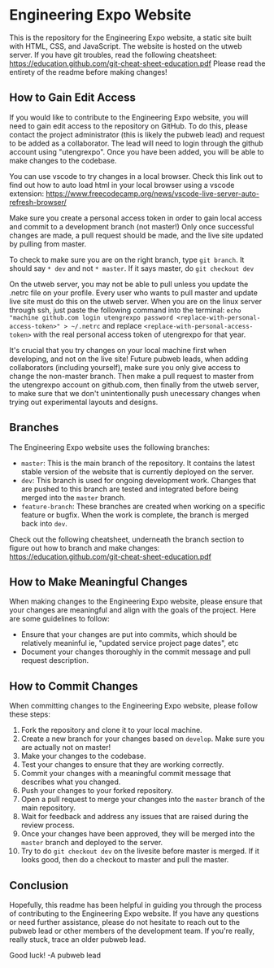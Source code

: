# Engineering Expo Website

This is the repository for the Engineering Expo website, a static site built with HTML, CSS, and JavaScript. The website is hosted on the utweb server.
If you have git troubles, read the following cheatsheet: https://education.github.com/git-cheat-sheet-education.pdf
Please read the entirety of the readme before making changes! 

## How to Gain Edit Access

If you would like to contribute to the Engineering Expo website, you will need to gain edit access to the repository on GitHub. To do this, please contact the project administrator (this is likely the pubweb lead) and request to be added as a collaborator. The lead will need to login through the github account using "utengrexpo". Once you have been added, you will be able to make changes to the codebase.

You can use vscode to try changes in a local browser. Check this link out to find out how to auto load html in your local browser using a vscode extension: https://www.freecodecamp.org/news/vscode-live-server-auto-refresh-browser/

Make sure you create a personal access token in order to gain local access and commit to a development branch (not master!) Only once successful changes are made, a pull request should be made, and the live site updated by pulling from master.

To check to make sure you are on the right branch, type `git branch`. It should say `* dev` and not `* master`. If it says master, do `git checkout dev`

On the utweb server, you may not be able to pull unless you update the .netrc file on your profile. Every user who wants to pull master and update live site must do this on the utweb server. When you are on the linux server through ssh, just paste the following command into the terminal: 
`echo "machine github.com login utengrexpo password <replace-with-personal-access-token>" > ~/.netrc`
and replace `<replace-with-personal-access-token>` with the real personal access token of utengrexpo for that year.

It's crucial that you try changes on your local machine first when developing, and not on the live site! Future pubweb leads, when adding collaborators (including yourself), make sure you only give access to change the non-master branch. Then make a pull request to master from the utengrexpo account on github.com, then finally from the utweb server, to make sure that we don't unintentionally push unecessary changes when trying out experimental layouts and designs. 

## Branches

The Engineering Expo website uses the following branches:

- `master`: This is the main branch of the repository. It contains the latest stable version of the website that is currently deployed on the server.
- `dev`: This branch is used for ongoing development work. Changes that are pushed to this branch are tested and integrated before being merged into the `master` branch.
- `feature-branch`: These branches are created when working on a specific feature or bugfix. When the work is complete, the branch is merged back into `dev`.

Check out the following cheatsheet, underneath the branch section to figure out how to branch and make changes: https://education.github.com/git-cheat-sheet-education.pdf

## How to Make Meaningful Changes

When making changes to the Engineering Expo website, please ensure that your changes are meaningful and align with the goals of the project. Here are some guidelines to follow:

- Ensure that your changes are put into commits, which should be relatively meaninful ie, "updated service project page dates", etc
- Document your changes thoroughly in the commit message and pull request description.

## How to Commit Changes

When committing changes to the Engineering Expo website, please follow these steps:

1. Fork the repository and clone it to your local machine.
2. Create a new branch for your changes based on `develop`. Make sure you are actually not on master!
3. Make your changes to the codebase.
4. Test your changes to ensure that they are working correctly.
5. Commit your changes with a meaningful commit message that describes what you changed.
6. Push your changes to your forked repository.
7. Open a pull request to merge your changes into the `master` branch of the main repository.
8. Wait for feedback and address any issues that are raised during the review process.
9. Once your changes have been approved, they will be merged into the `master` branch and deployed to the server.
10. Try to do `git checkout dev` on the livesite before master is merged. If it looks good, then do a checkout to master and pull the master.

## Conclusion

Hopefully, this readme has been helpful in guiding you through the process of contributing to the Engineering Expo website. If you have any questions or need further assistance, please do not hesitate to reach out to the pubweb lead or other members of the development team. If you're really, really stuck, trace an older pubweb lead. 

Good luck!
-A pubweb lead
